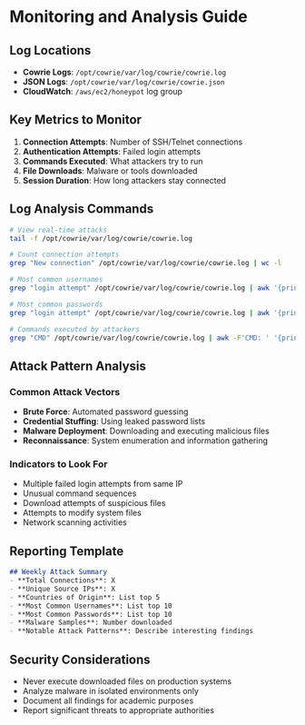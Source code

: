 # Monitoring and Analysis Guide

## Log Locations
- **Cowrie Logs**: `/opt/cowrie/var/log/cowrie/cowrie.log`
- **JSON Logs**: `/opt/cowrie/var/log/cowrie/cowrie.json`
- **CloudWatch**: `/aws/ec2/honeypot` log group

## Key Metrics to Monitor
1. **Connection Attempts**: Number of SSH/Telnet connections
2. **Authentication Attempts**: Failed login attempts
3. **Commands Executed**: What attackers try to run
4. **File Downloads**: Malware or tools downloaded
5. **Session Duration**: How long attackers stay connected

## Log Analysis Commands
```bash
# View real-time attacks
tail -f /opt/cowrie/var/log/cowrie/cowrie.log

# Count connection attempts
grep "New connection" /opt/cowrie/var/log/cowrie/cowrie.log | wc -l

# Most common usernames
grep "login attempt" /opt/cowrie/var/log/cowrie/cowrie.log | awk '{print $8}' | sort | uniq -c | sort -nr

# Most common passwords
grep "login attempt" /opt/cowrie/var/log/cowrie/cowrie.log | awk '{print $10}' | sort | uniq -c | sort -nr

# Commands executed by attackers
grep "CMD" /opt/cowrie/var/log/cowrie/cowrie.log | awk -F'CMD: ' '{print $2}' | sort | uniq -c | sort -nr
```

## Attack Pattern Analysis
### Common Attack Vectors
- **Brute Force**: Automated password guessing
- **Credential Stuffing**: Using leaked password lists
- **Malware Deployment**: Downloading and executing malicious files
- **Reconnaissance**: System enumeration and information gathering

### Indicators to Look For
- Multiple failed login attempts from same IP
- Unusual command sequences
- Download attempts of suspicious files
- Attempts to modify system files
- Network scanning activities

## Reporting Template
```markdown
## Weekly Attack Summary
- **Total Connections**: X
- **Unique Source IPs**: X
- **Countries of Origin**: List top 5
- **Most Common Usernames**: List top 10
- **Most Common Passwords**: List top 10
- **Malware Samples**: Number downloaded
- **Notable Attack Patterns**: Describe interesting findings
```

## Security Considerations
- Never execute downloaded files on production systems
- Analyze malware in isolated environments only
- Document all findings for academic purposes
- Report significant threats to appropriate authorities